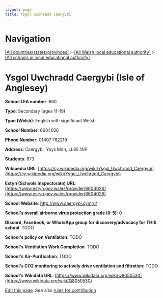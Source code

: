 ```yaml
---
layout: page
title: Ysgol Uwchradd Caergybi
---
```

# Navigation

[[All countries/states/provinces]](../../..) > [[All Welsh local educational authority]](../..) > [[All schools in local educational authority]](..)

# Ysgol Uwchradd Caergybi (Isle of Anglesey)

**School LEA number**: 660

**Type**: Secondary (ages 11-19)

**Type (Welsh)**: English with significant Welsh

**School Number**: 6604026

**Phone Number**: 01407 762219

**Address**: Caergybi, Ynys Môn, LL65 1NP

**Students**: 873

**Wikipedia URL**: [https://cy.wikipedia.org/wiki/Ysgol_Uwchradd_Caergybi](https://cy.wikipedia.org/wiki/Ysgol_Uwchradd_Caergybi)

**Estyn (Schools Inspectorate) URL**: [https://www.estyn.gov.wales/provider/6604026](https://www.estyn.gov.wales/provider/6604026)

**School Website**: http://www.caergybi.cymru/

**School's overall airborne virus protection grade (0-5)**: 0

**Discord, Facebook, or WhatsApp group for discovery/advocacy for THIS school**: TODO

**School's policy on Ventilation**: TODO

**School's Ventilation Work Completion**: TODO

**School's Air-Purification**: TODO

**School's CO2 monitoring to actively drive ventilation and filtration**: TODO

**School's Wikidata URL**: [https://www.wikidata.org/wiki/Q8050530](https://www.wikidata.org/wiki/Q8050530)




[Edit this page](https://github.com/ventilate-schools/Wales/edit/prif/./Isle_of_Anglesey/Ysgol_Uwchradd_Caergybi.md). See also [rules for contribution](../../../contribution-rules/)